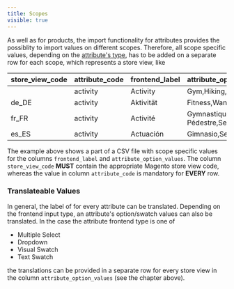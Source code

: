 ```yaml
---
title: Scopes
visible: true
---
```


As well as for products, the import functionality for attributes provides the possiblity to import values on different scopes. Therefore, all scope specific values, depending on the [attribute's type](translateable-values), has to be added on a separate row for each scope, which represents a store view, like

| store_view_code | attribute_code | frontend_label   | attribute_option_values                            | ...     |
|:----------------|:---------------|:-----------------|:---------------------------------------------------|:--------|
|                 | activity       | Activity         | Gym,Hiking,Trail,Urban                             |         |
| de_DE           | activity       | Aktivität        | Fitness,Wandern,Trail,Städtisch                    |         |
| fr_FR           | activity       | Activité         | Gymnastique,Randonnée Pédestre,Sentier,D'urbanisme |         |
| es_ES           | activity       | Actuación        | Gimnasio,Senderismo,Rezagarse,Urbano               |         |

The example above shows a part of a CSV file with scope specific values for the columns `frontend_label` and `attribute_option_values`. The column `store_view_code` **MUST** contain the appropriate Magento store view code, whereas the value in column `attribute_code` is mandatory for **EVERY** row. 

### Translateable Values

In general, the label of for every attribute can be translated. Depending on the frontend input type, an attribute's option/swatch values can also be translated. In the case the attribute frontend type is one of

* Multiple Select
* Dropdown
* Visual Swatch
* Text Swatch

the translations can be provided in a separate row for every store view in the column `attribute_option_values` (see the chapter above).





